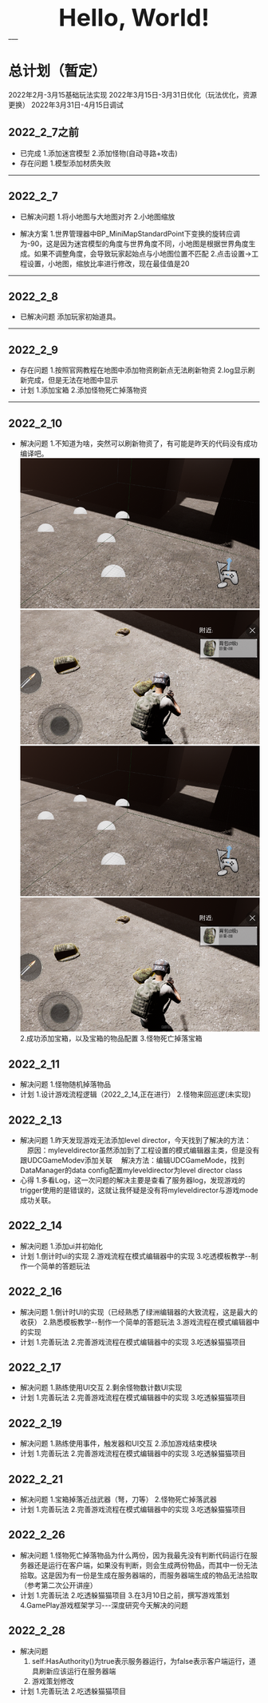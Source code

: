 <center/><font size=9><b>Hello, World!</b></font></center>
___

# 总计划（暂定）
2022年2月-3月15基础玩法实现
2022年3月15日-3月31日优化（玩法优化，资源更换）
2022年3月31日-4月15日调试

## 2022_2_7之前
* 已完成
    1.添加迷宫模型
    2.添加怪物(自动寻路+攻击)
* 存在问题
    1.模型添加材质失败
___

## 2022_2_7
* 已解决问题
    1.将小地图与大地图对齐
    2.小地图缩放

* 解决方案
    1.世界管理器中BP_MiniMapStandardPoint下变换的旋转应调为-90，这是因为迷宫模型的角度与世界角度不同，小地图是根据世界角度生成。如果不调整角度，会导致玩家起始点与小地图位置不匹配
    2.点击设置→工程设置，小地图，缩放比率进行修改，现在最佳值是20
___

## 2022_2_8
* 已解决问题
    添加玩家初始道具。
___

## 2022_2_9
* 存在问题
    1.按照官网教程在地图中添加物资刷新点无法刷新物资
    2.log显示刷新完成，但是无法在地图中显示
* 计划
    1.添加宝箱
    2.添加怪物死亡掉落物资
___

## 2022_2_10
* 解决问题
    1.不知道为啥，突然可以刷新物资了，有可能是昨天的代码没有成功编译吧。
    ![image](./picture/2022_2_10_1.png)
    ![image](./picture/2022_2_10_0.png)
    ![image](https://github.com/1518546300/GCP_Oasis/blob/master/picture/2022_2_10_1.png)
    ![image](https://github.com/1518546300/GCP_Oasis/blob/master/picture/2022_2_10_0.png)
    2.成功添加宝箱，以及宝箱的物品配置
    3.怪物死亡掉落宝箱


## 2022_2_11
* 解决问题
    1.怪物随机掉落物品
* 计划
    1.设计游戏流程逻辑（2022_2_14,正在进行）
    2.怪物来回巡逻(未实现)

## 2022_2_13
* 解决问题
    1.昨天发现游戏无法添加level director，今天找到了解决的方法：
        &emsp;原因：myleveldirector虽然添加到了工程设置的模式编辑器主类，但是没有跟UDCGameModev添加关联
        &emsp;解决方法：编辑UDCGameMode，找到DataManager的data config配置myleveldirector为level director class
* 心得
    1.多看Log，这一次问题的解决主要是查看了服务器log，发现游戏的trigger使用的是错误的，这就让我怀疑是没有将myleveldirector与游戏mode成功关联。

## 2022_2_14
* 解决问题
    1.添加ui并初始化
* 计划
    1.倒计时ui的实现
    2.游戏流程在模式编辑器中的实现
    3.吃透模板教学--制作一个简单的答题玩法

## 2022_2_16
* 解决问题
    1.倒计时UI的实现（已经熟悉了绿洲编辑器的大致流程，这是最大的收获）
    2.熟悉模板教学--制作一个简单的答题玩法
    3.游戏流程在模式编辑器中的实现
* 计划
    1.完善玩法
    2.完善游戏流程在模式编辑器中的实现
    3.吃透躲猫猫项目

## 2022_2_17
* 解决问题
    1.熟练使用UI交互
    2.剩余怪物数计数UI实现
* 计划
    1.完善玩法
    2.完善游戏流程在模式编辑器中的实现
    3.吃透躲猫猫项目

## 2022_2_19
* 解决问题
    1.熟练使用事件，触发器和UI交互
    2.添加游戏结束模块
* 计划
    1.完善玩法
    2.完善游戏流程在模式编辑器中的实现
    3.吃透躲猫猫项目

## 2022_2_21
* 解决问题
    1.宝箱掉落近战武器（弩，刀等）
    2.怪物死亡掉落武器
* 计划
    1.完善玩法
    2.完善游戏流程在模式编辑器中的实现
    3.吃透躲猫猫项目

## 2022_2_26
* 解决问题
    1.怪物死亡掉落物品为什么两份，因为我最先没有判断代码运行在服务器还是运行在客户端，如果没有判断，则会生成两份物品，而其中一份无法拾取。这是因为有一份是生成在服务器端的，而服务器端生成的物品无法拾取（参考第二次公开讲座）
* 计划
    1.完善玩法
    2.吃透躲猫猫项目
    3.在3月10日之前，撰写游戏策划
    4.GamePlay游戏框架学习---深度研究今天解决的问题

## 2022_2_28
* 解决问题
    1. self:HasAuthority()为true表示服务器运行，为false表示客户端运行，道具刷新应该运行在服务器端
    2. 游戏策划修改
* 计划
    1.完善玩法
    2.吃透躲猫猫项目